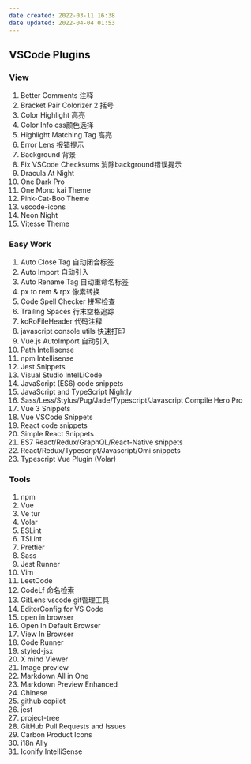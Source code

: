 ```yaml
---
date created: 2022-03-11 16:38
date updated: 2022-04-04 01:53
---
```


## VSCode Plugins

### View

1. Better Comments 注释
2. Bracket Pair Colorizer 2 括号
3. Color Highlight 高亮
4. Color Info css颜色选择
5. Highlight Matching Tag 高亮
6. Error Lens 报错提示
7. Background 背景
8. Fix VSCode Checksums 消除background错误提示
9. Dracula At Night
10. One Dark Pro
11. One Mono kai Theme
12. Pink-Cat-Boo Theme
13. vscode-icons
14. Neon Night
15. Vitesse Theme

### Easy Work

1. Auto Close Tag 自动闭合标签
2. Auto Import 自动引入
3. Auto Rename Tag 自动重命名标签
4. px to rem & rpx 像素转换
5. Code Spell Checker 拼写检查
6. Trailing Spaces 行末空格追踪
7. koRoFileHeader 代码注释
8. javascript console utils 快速打印
9. Vue.js AutoImport 自动引入
10. Path Intellisense
11. npm Intellisense
12. Jest Snippets
13. Visual Studio IntelLiCode
14. JavaScript (ES6) code snippets
16. JavaScript and TypeScript Nightly
17. Sass/Less/Stylus/Pug/Jade/Typescript/Javascript Compile Hero Pro
18. Vue 3 Snippets
19. Vue VSCode Snippets
20. React code snippets
21. Simple React Snippets
22. ES7 React/Redux/GraphQL/React-Native snippets
23. React/Redux/Typescript/Javascript/Omi snippets
24. Typescript Vue Plugin (Volar)

### Tools

1. npm
2. Vue
3. Ve tur
4. Volar
5. ESLint
6. TSLint
7. Prettier
8. Sass
9. Jest Runner
10. Vim
11. LeetCode
12. CodeLf 命名检索
13. GitLens vscode git管理工具
14. EditorConfig for VS Code
15. open in browser
16. Open In Default Browser
17. View In Browser
18. Code Runner
19. styled-jsx
20. X mind Viewer
21. Image preview
22. Markdown All in One
23. Markdown Preview Enhanced
24. Chinese
25. github copilot
26. jest
27. project-tree
28. GitHub Pull Requests and Issues
29. Carbon Product Icons
30. i18n Ally
31. Iconify IntelliSense
